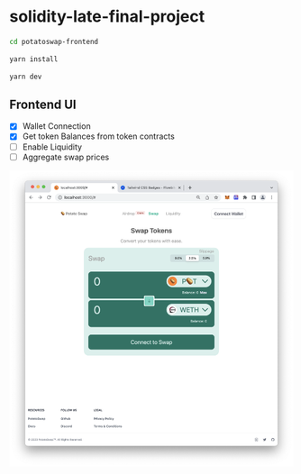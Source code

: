 # solidity-late-final-project

```zsh
cd potatoswap-frontend
```

```zsh
yarn install
```

```zsh
yarn dev
```

## Frontend UI

- [x] Wallet Connection
- [x] Get token Balances from token contracts
- [ ] Enable Liquidity
- [ ] Aggregate swap prices

![](./imgs/ui-screenshot.png)
